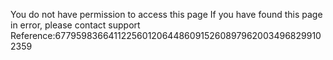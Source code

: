You do not have permission to access this page If you have found this page in error, please contact support Reference:6779598366411225601206448609152608979620034968299102359